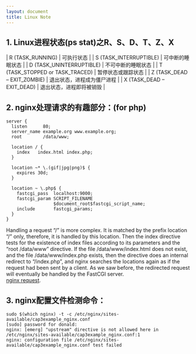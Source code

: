 ```yaml
---
layout: document
title: Linux Note
---
```

## 1. Linux进程状态(ps stat)之R、S、D、T、Z、X

| R (TASK_RUNNING)                | 可执行状态                 |
| S (TASK_INTERRUPTIBLE)          | 可中断的睡眠状态           |
| D (TASK_UNINTERRUPTIBLE)        | 不可中断的睡眠状态         |
| T (TASK_STOPPED or TASK_TRACED) | 暂停状态或跟踪状态         |
| Z (TASK_DEAD – EXIT_ZOMBIE)     | 退出状态，进程成为僵尸进程 |
| X (TASK_DEAD – EXIT_DEAD)       | 退出状态，进程即将被销毁   |

## 2. nginx处理请求的有趣部分：(for php)
~~~
server {
  listen      80;
  server_name example.org www.example.org;
  root        /data/www;
  
  location / {
    index   index.html index.php;
  }
  
  location ~* \.(gif|jpg|png)$ {
    expires 30d;
  }
  
  location ~ \.php$ {
    fastcgi_pass  localhost:9000;
    fastcgi_param SCRIPT_FILENAME
                  $document_root$fastcgi_script_name;
    include       fastcgi_params;
  }
}
~~~
Handling a request “/” is more complex. It is matched by the prefix location “/” only, therefore, it is handled by this location. Then the index directive tests for the existence of index files according to its parameters and the “root /data/www” directive. If the file /data/www/index.html does not exist, and the file /data/www/index.php exists, then the directive does an internal redirect to “/index.php”, and nginx searches the locations again as if the request had been sent by a client. As we saw before, the redirected request will eventually be handled by the FastCGI server.    
[nginx request](http://nginx.org/en/docs/http/request_processing.html).  

## 3. nginx配置文件检测命令：
~~~
sudo $(which nginx) -t -c /etc/nginx/sites-available/cap3example_nginx.conf 
[sudo] password for donald: 
nginx: [emerg] "upstream" directive is not allowed here in /etc/nginx/sites-available/cap3example_nginx.conf:1
nginx: configuration file /etc/nginx/sites-available/cap3example_nginx.conf test failed
~~~